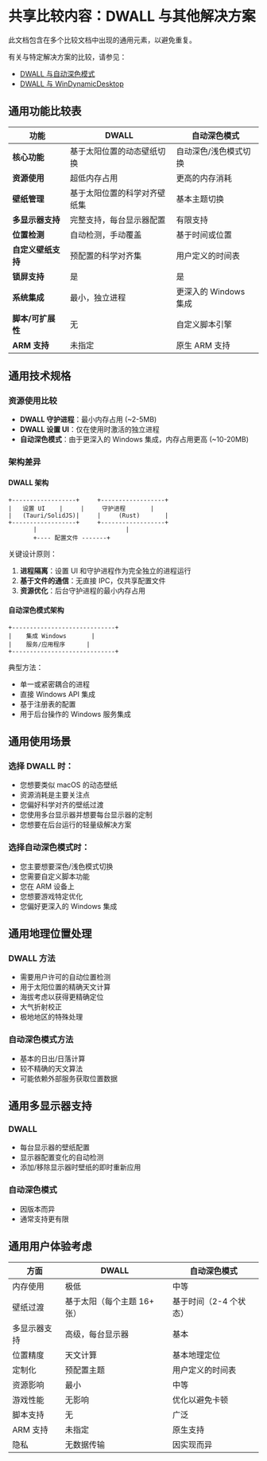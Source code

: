 # 共享比较内容：DWALL 与其他解决方案

此文档包含在多个比较文档中出现的通用元素，以避免重复。

有关与特定解决方案的比较，请参见：

- [DWALL 与自动深色模式](./dwall-vs-auto-dark-mode.zh-CN.md)
- [DWALL 与 WinDynamicDesktop](./dwall-vs-windynamicdesktop.zh-CN.md)

## 通用功能比较表

| 功能               | DWALL                        | 自动深色模式          |
| ------------------ | ---------------------------- | --------------------- |
| **核心功能**       | 基于太阳位置的动态壁纸切换   | 自动深色/浅色模式切换 |
| **资源使用**       | 超低内存占用                 | 更高的内存消耗        |
| **壁纸管理**       | 基于太阳位置的科学对齐壁纸集 | 基本主题切换          |
| **多显示器支持**   | 完整支持，每台显示器配置     | 有限支持              |
| **位置检测**       | 自动检测，手动覆盖           | 基于时间或位置        |
| **自定义壁纸支持** | 预配置的科学对齐集           | 用户定义的时间表      |
| **锁屏支持**       | 是                           | 是                    |
| **系统集成**       | 最小，独立进程               | 更深入的 Windows 集成 |
| **脚本/可扩展性**  | 无                           | 自定义脚本引擎        |
| **ARM 支持**       | 未指定                       | 原生 ARM 支持         |

## 通用技术规格

### 资源使用比较

- **DWALL 守护进程**：最小内存占用 (~2-5MB)
- **DWALL 设置 UI**：仅在使用时激活的独立进程
- **自动深色模式**：由于更深入的 Windows 集成，内存占用更高 (~10-20MB)

### 架构差异

#### DWALL 架构

```
+------------------+     +------------------+
|   设置 UI    |     |     守护进程       |
|   (Tauri/SolidJS)|     |     (Rust)       |
+------------------+     +------------------+
       |                         |
       +---- 配置文件 -------+
```

关键设计原则：

1. **进程隔离**：设置 UI 和守护进程作为完全独立的进程运行
2. **基于文件的通信**：无直接 IPC，仅共享配置文件
3. **资源优化**：后台守护进程的最小内存占用

#### 自动深色模式架构

```
+-----------------------------+
|    集成 Windows       |
|    服务/应用程序      |
+-----------------------------+
```

典型方法：

- 单一或紧密耦合的进程
- 直接 Windows API 集成
- 基于注册表的配置
- 用于后台操作的 Windows 服务集成

## 通用使用场景

### 选择 DWALL 时：

- 您想要类似 macOS 的动态壁纸
- 资源消耗是主要关注点
- 您偏好科学对齐的壁纸过渡
- 您使用多台显示器并想要每台显示器的定制
- 您想要在后台运行的轻量级解决方案

### 选择自动深色模式时：

- 您主要想要深色/浅色模式切换
- 您需要自定义脚本功能
- 您在 ARM 设备上
- 您想要游戏特定优化
- 您偏好更深入的 Windows 集成

## 通用地理位置处理

### DWALL 方法

- 需要用户许可的自动位置检测
- 用于太阳位置的精确天文计算
- 海拔考虑以获得更精确定位
- 大气折射校正
- 极地地区的特殊处理

### 自动深色模式方法

- 基本的日出/日落计算
- 较不精确的天文算法
- 可能依赖外部服务获取位置数据

## 通用多显示器支持

### DWALL

- 每台显示器的壁纸配置
- 显示器配置变化的自动检测
- 添加/移除显示器时壁纸的即时重新应用

### 自动深色模式

- 因版本而异
- 通常支持更有限

## 通用用户体验考虑

| 方面         | DWALL                       | 自动深色模式           |
| ------------ | --------------------------- | ---------------------- |
| 内存使用     | 极低                        | 中等                   |
| 壁纸过渡     | 基于太阳（每个主题 16+ 张） | 基于时间（2-4 个状态） |
| 多显示器支持 | 高级，每台显示器            | 基本                   |
| 位置精度     | 天文计算                    | 基本地理定位           |
| 定制化       | 预配置主题                  | 用户定义的时间表       |
| 资源影响     | 最小                        | 中等                   |
| 游戏性能     | 无影响                      | 优化以避免卡顿         |
| 脚本支持     | 无                          | 广泛                   |
| ARM 支持     | 未指定                      | 原生支持               |
| 隐私         | 无数据传输                  | 因实现而异             |
